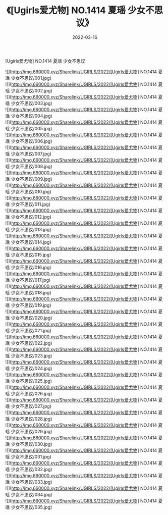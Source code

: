 ﻿---
layout: post
title:  《[Ugirls爱尤物] NO.1414 夏瑶 少女不思议》
date:   2022-03-16
img: http://img.660000.xyz/Sharelink/UGIRLS/2022/[Ugirls爱尤物] NO.1414 夏瑶 少女不思议/000.jpg
categories: [美女, 清纯, 唯美]
---

[Ugirls爱尤物] NO.1414 夏瑶 少女不思议

 ![](http://img.660000.xyz/Sharelink/UGIRLS/2022/[Ugirls爱尤物] NO.1414 夏瑶 少女不思议/001.jpg) <br>![](http://img.660000.xyz/Sharelink/UGIRLS/2022/[Ugirls爱尤物] NO.1414 夏瑶 少女不思议/002.jpg) <br>![](http://img.660000.xyz/Sharelink/UGIRLS/2022/[Ugirls爱尤物] NO.1414 夏瑶 少女不思议/003.jpg) <br>![](http://img.660000.xyz/Sharelink/UGIRLS/2022/[Ugirls爱尤物] NO.1414 夏瑶 少女不思议/004.jpg) <br>![](http://img.660000.xyz/Sharelink/UGIRLS/2022/[Ugirls爱尤物] NO.1414 夏瑶 少女不思议/005.jpg) <br>![](http://img.660000.xyz/Sharelink/UGIRLS/2022/[Ugirls爱尤物] NO.1414 夏瑶 少女不思议/006.jpg) <br>![](http://img.660000.xyz/Sharelink/UGIRLS/2022/[Ugirls爱尤物] NO.1414 夏瑶 少女不思议/007.jpg) <br>![](http://img.660000.xyz/Sharelink/UGIRLS/2022/[Ugirls爱尤物] NO.1414 夏瑶 少女不思议/008.jpg) <br>![](http://img.660000.xyz/Sharelink/UGIRLS/2022/[Ugirls爱尤物] NO.1414 夏瑶 少女不思议/009.jpg) <br>![](http://img.660000.xyz/Sharelink/UGIRLS/2022/[Ugirls爱尤物] NO.1414 夏瑶 少女不思议/010.jpg) <br>![](http://img.660000.xyz/Sharelink/UGIRLS/2022/[Ugirls爱尤物] NO.1414 夏瑶 少女不思议/011.jpg) <br>![](http://img.660000.xyz/Sharelink/UGIRLS/2022/[Ugirls爱尤物] NO.1414 夏瑶 少女不思议/012.jpg) <br>![](http://img.660000.xyz/Sharelink/UGIRLS/2022/[Ugirls爱尤物] NO.1414 夏瑶 少女不思议/013.jpg) <br>![](http://img.660000.xyz/Sharelink/UGIRLS/2022/[Ugirls爱尤物] NO.1414 夏瑶 少女不思议/014.jpg) <br>![](http://img.660000.xyz/Sharelink/UGIRLS/2022/[Ugirls爱尤物] NO.1414 夏瑶 少女不思议/015.jpg) <br>![](http://img.660000.xyz/Sharelink/UGIRLS/2022/[Ugirls爱尤物] NO.1414 夏瑶 少女不思议/016.jpg) <br>![](http://img.660000.xyz/Sharelink/UGIRLS/2022/[Ugirls爱尤物] NO.1414 夏瑶 少女不思议/017.jpg) <br>![](http://img.660000.xyz/Sharelink/UGIRLS/2022/[Ugirls爱尤物] NO.1414 夏瑶 少女不思议/018.jpg) <br>![](http://img.660000.xyz/Sharelink/UGIRLS/2022/[Ugirls爱尤物] NO.1414 夏瑶 少女不思议/019.jpg) <br>![](http://img.660000.xyz/Sharelink/UGIRLS/2022/[Ugirls爱尤物] NO.1414 夏瑶 少女不思议/020.jpg) <br>![](http://img.660000.xyz/Sharelink/UGIRLS/2022/[Ugirls爱尤物] NO.1414 夏瑶 少女不思议/021.jpg) <br>![](http://img.660000.xyz/Sharelink/UGIRLS/2022/[Ugirls爱尤物] NO.1414 夏瑶 少女不思议/022.jpg) <br>![](http://img.660000.xyz/Sharelink/UGIRLS/2022/[Ugirls爱尤物] NO.1414 夏瑶 少女不思议/023.jpg) <br>![](http://img.660000.xyz/Sharelink/UGIRLS/2022/[Ugirls爱尤物] NO.1414 夏瑶 少女不思议/024.jpg) <br>![](http://img.660000.xyz/Sharelink/UGIRLS/2022/[Ugirls爱尤物] NO.1414 夏瑶 少女不思议/025.jpg) <br>![](http://img.660000.xyz/Sharelink/UGIRLS/2022/[Ugirls爱尤物] NO.1414 夏瑶 少女不思议/026.jpg) <br>![](http://img.660000.xyz/Sharelink/UGIRLS/2022/[Ugirls爱尤物] NO.1414 夏瑶 少女不思议/027.jpg) <br>![](http://img.660000.xyz/Sharelink/UGIRLS/2022/[Ugirls爱尤物] NO.1414 夏瑶 少女不思议/028.jpg) <br>![](http://img.660000.xyz/Sharelink/UGIRLS/2022/[Ugirls爱尤物] NO.1414 夏瑶 少女不思议/029.jpg) <br>![](http://img.660000.xyz/Sharelink/UGIRLS/2022/[Ugirls爱尤物] NO.1414 夏瑶 少女不思议/030.jpg) <br>![](http://img.660000.xyz/Sharelink/UGIRLS/2022/[Ugirls爱尤物] NO.1414 夏瑶 少女不思议/031.jpg) <br>![](http://img.660000.xyz/Sharelink/UGIRLS/2022/[Ugirls爱尤物] NO.1414 夏瑶 少女不思议/032.jpg) <br>![](http://img.660000.xyz/Sharelink/UGIRLS/2022/[Ugirls爱尤物] NO.1414 夏瑶 少女不思议/033.jpg) <br>![](http://img.660000.xyz/Sharelink/UGIRLS/2022/[Ugirls爱尤物] NO.1414 夏瑶 少女不思议/034.jpg) <br>![](http://img.660000.xyz/Sharelink/UGIRLS/2022/[Ugirls爱尤物] NO.1414 夏瑶 少女不思议/035.jpg) <br>